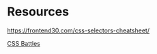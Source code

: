 # Resources

https://frontend30.com/css-selectors-cheatsheet/

[CSS Battles](https://cssbattle.dev/)
